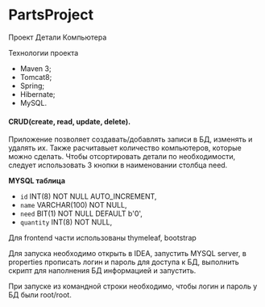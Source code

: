 # PartsProject
Проект Детали Компьютера

Технологии проекта
* Maven 3;
* Tomcat8;
* Spring;
* Hibernate;
* MySQL. 

#### CRUD(create, read, update, delete).

Приложение позволяет создавать/добавлять записи в БД, изменять и удалять их. 
Также расчитавыет количество компьютеров, которые можно сделать.
Чтобы отсортировать детали по необходимости, следует использовать 3 кнопки в наименовании столбца need.

**MYSQL таблица**

* `id` INT(8) NOT NULL AUTO_INCREMENT,
* `name` VARCHAR(100) NOT NULL,
* `need` BIT(1) NOT NULL DEFAULT b'0',
* `quantity` INT(8) NOT NULL,

Для frontend части использованы thymeleaf, bootstrap

Для запуска необходимо открыть в IDEA, запустить MYSQL server, в properties прописать логин и пароль для доступа к БД, выполнить скрипт для наполнения БД информацией и запустить.

При запуске из командной строки необходимо, чтобы логин и пароль у БД были root/root.



